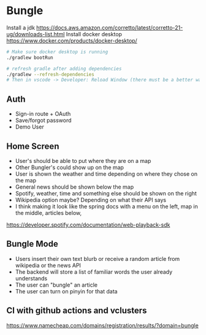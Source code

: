 # Bungle

Install a jdk https://docs.aws.amazon.com/corretto/latest/corretto-21-ug/downloads-list.html
Install docker desktop https://www.docker.com/products/docker-desktop/

```bash
# Make sure docker desktop is running 
./gradlew bootRun 

# refresh gradle after adding dependencies
./gradlew --refresh-dependencies 
# Then in vscode -> Developer: Reload Window (there must be a better way lol)
```

## Auth

- Sign-in route + OAuth
- Save/forgot password
- Demo User

## Home Screen

- User's should be able to put where they are on a map
- Other Bungler's could show up on the map
- User is shown the weather and time depending on where they chose on the map
- General news should be shown below the map
- Spotify, weather, time and something else should be shown on the right
- Wikipedia option maybe? Depending on what their API says
- I think making it look like the spring docs with a menu on the left, map in the middle, articles below, 

https://developer.spotify.com/documentation/web-playback-sdk

## Bungle Mode

- Users insert their own text blurb or receive a random article from wikipedia or the news API
- The backend will store a list of familiar words the user already understands
- The user can "bungle" an article
- The user can turn on pinyin for that data

## CI with github actions and vclusters

https://www.namecheap.com/domains/registration/results/?domain=bungle
